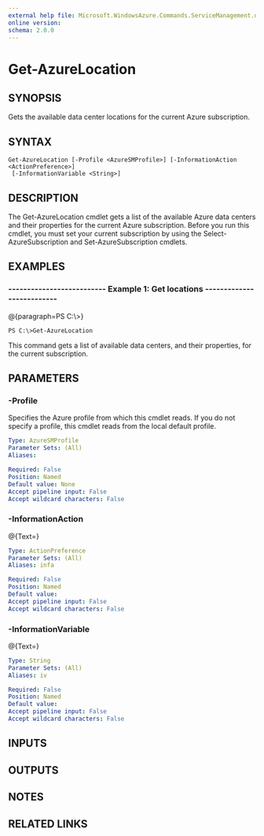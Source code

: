 ```yaml
---
external help file: Microsoft.WindowsAzure.Commands.ServiceManagement.dll-Help.xml
online version: 
schema: 2.0.0
---
```


# Get-AzureLocation
## SYNOPSIS
Gets the available data center locations for the current Azure subscription.

## SYNTAX

```
Get-AzureLocation [-Profile <AzureSMProfile>] [-InformationAction <ActionPreference>]
 [-InformationVariable <String>]
```

## DESCRIPTION
The Get-AzureLocation cmdlet gets a list of the available Azure data centers and their properties for the current Azure subscription.
Before you run this cmdlet, you must set your current subscription by using the Select-AzureSubscription and Set-AzureSubscription cmdlets.

## EXAMPLES

### --------------------------  Example 1: Get locations  --------------------------
@{paragraph=PS C:\\\>}

```
PS C:\>Get-AzureLocation
```

This command gets a list of available data centers, and their properties, for the current subscription.

## PARAMETERS

### -Profile
Specifies the Azure profile from which this cmdlet reads.
If you do not specify a profile, this cmdlet reads from the local default profile.

```yaml
Type: AzureSMProfile
Parameter Sets: (All)
Aliases: 

Required: False
Position: Named
Default value: None
Accept pipeline input: False
Accept wildcard characters: False
```

### -InformationAction
@{Text=}

```yaml
Type: ActionPreference
Parameter Sets: (All)
Aliases: infa

Required: False
Position: Named
Default value: 
Accept pipeline input: False
Accept wildcard characters: False
```

### -InformationVariable
@{Text=}

```yaml
Type: String
Parameter Sets: (All)
Aliases: iv

Required: False
Position: Named
Default value: 
Accept pipeline input: False
Accept wildcard characters: False
```

## INPUTS

## OUTPUTS

## NOTES

## RELATED LINKS

